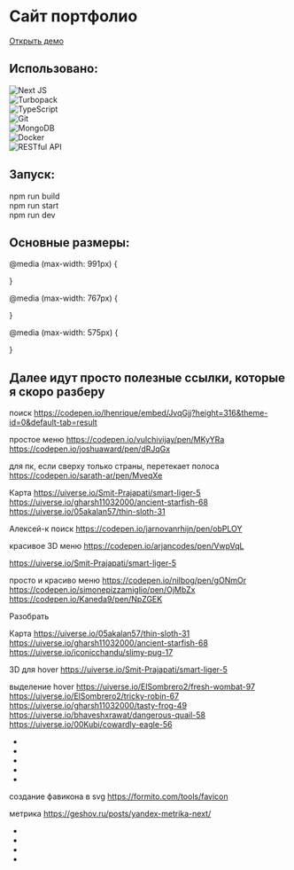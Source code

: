 # Сайт портфолио

[Открыть демо](https://aleksei-k.ru)

## Использовано:

![Next JS](https://img.shields.io/badge/Next.js-000000?style=for-the-badge&logo=next.js&logoColor=white)  
![Turbopack](https://img.shields.io/badge/Turbopack-E0451C?style=for-the-badge&logo=Turbopack&logoColor=white)  
![TypeScript](https://img.shields.io/badge/TypeScript-007ACC?style=for-the-badge&logo=typescript&logoColor=white)  
![Git](https://img.shields.io/badge/Git-F05032?style=for-the-badge&logo=git&logoColor=white)  
![MongoDB](https://img.shields.io/badge/MongoDB-47A248?style=for-the-badge&logo=mongodb&logoColor=white)  
![Docker](https://img.shields.io/badge/Docker-2496ED?style=for-the-badge&logo=docker&logoColor=white)  
![RESTful API](https://img.shields.io/badge/RESTful_API-000000?style=for-the-badge&logo=aparat&logoColor=white)

## Запуск:

npm run build  
npm run start  
npm run dev

## Основные размеры:

@media (max-width: 991px) {

}

@media (max-width: 767px) {

}

@media (max-width: 575px) {

}

## Далее идут просто полезные ссылки, которые я скоро разберу

поиск
https://codepen.io/lhenrique/embed/JvqGjj?height=316&theme-id=0&default-tab=result

простое меню
https://codepen.io/vulchivijay/pen/MKyYRa
https://codepen.io/joshuaward/pen/dRJqGx

для пк, если сверху только страны, перетекает полоса
https://codepen.io/sarath-ar/pen/MveqXe

Карта
https://uiverse.io/Smit-Prajapati/smart-liger-5
https://uiverse.io/gharsh11032000/ancient-starfish-68
https://uiverse.io/05akalan57/thin-sloth-31

Алексей-к
поиск
https://codepen.io/jarnovanrhijn/pen/obPLOY

красивое 3D меню
https://codepen.io/arjancodes/pen/VwpVqL

https://uiverse.io/Smit-Prajapati/smart-liger-5

просто и красиво меню
https://codepen.io/nilbog/pen/gONmOr
https://codepen.io/simonepizzamiglio/pen/OjMbZx
https://codepen.io/Kaneda9/pen/NpZGEK

Разобрать

Карта
https://uiverse.io/05akalan57/thin-sloth-31
https://uiverse.io/gharsh11032000/ancient-starfish-68
https://uiverse.io/iconicchandu/slimy-pug-17

3D для hover
https://uiverse.io/Smit-Prajapati/smart-liger-5

выделение hover
https://uiverse.io/ElSombrero2/fresh-wombat-97
https://uiverse.io/ElSombrero2/tricky-robin-67
https://uiverse.io/gharsh11032000/tasty-frog-49
https://uiverse.io/bhaveshxrawat/dangerous-quail-58
https://uiverse.io/00Kubi/cowardly-eagle-56

-
-
-
-
-

создание фавикона в svg
https://formito.com/tools/favicon

метрика
https://geshov.ru/posts/yandex-metrika-next/

-
-
-
-
